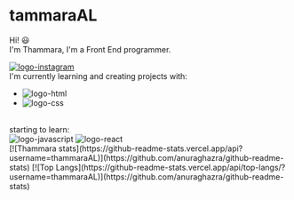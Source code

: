 # tammaraAL
Hi! 
:smiley:
<br>
I'm Thammara, I'm a Front End programmer.
<br>

<a href="https://www.instagram.com/alveeast/"><img src="https://img.shields.io/badge/Instagram-E4405F?style=for-the-badge&logo=instagram&logoColor=white" alt="logo-instagram"></a> 
<br>
I'm currently learning and creating projects with:
<br>
- <img src="https://img.shields.io/badge/HTML5-E34F26?style=for-the-badge&logo=html5&logoColor=white" alt="logo-html">
- <img src="https://img.shields.io/badge/CSS3-1572B6?style=for-the-badge&logo=css3&logoColor=white" alt="logo-css">
<br>
starting to learn:
<br>
<img src="https://img.shields.io/badge/JavaScript-F7DF1E?style=for-the-badge&logo=javascript&logoColor=black" alt="logo-javascript">
<img src="https://img.shields.io/badge/React-20232A?style=for-the-badge&logo=react&logoColor=61DAFB" alt="logo-react">
<br>
[![Thammara stats](https://github-readme-stats.vercel.app/api?username=thammaraAL)](https://github.com/anuraghazra/github-readme-stats)
[![Top Langs](https://github-readme-stats.vercel.app/api/top-langs/?username=thammaraAL)](https://github.com/anuraghazra/github-readme-stats)
